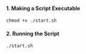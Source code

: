#### 1. Making a Script Executable
```
chmod +x ./start.sh
```
#### 2. Running the Script
```
./start.sh
```
